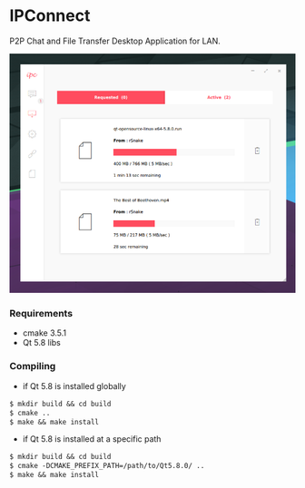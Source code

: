 # IPConnect

P2P Chat and File Transfer Desktop Application for LAN.

![IPConnect](images/ipconnect.png)

### Requirements
* cmake 3.5.1
* Qt 5.8 libs

### Compiling
* if Qt 5.8 is installed globally
```
$ mkdir build && cd build
$ cmake ..
$ make && make install
```
* if Qt 5.8 is installed at a specific path
```
$ mkdir build && cd build
$ cmake -DCMAKE_PREFIX_PATH=/path/to/Qt5.8.0/ ..
$ make && make install
```
